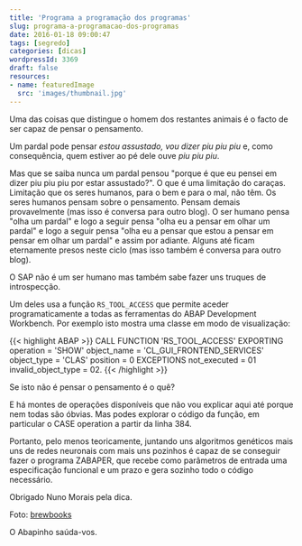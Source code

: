 ```yaml
---
title: 'Programa a programação dos programas'
slug: programa-a-programacao-dos-programas
date: 2016-01-18 09:00:47
tags: [segredo]
categories: [dicas]
wordpressId: 3369
draft: false
resources:
- name: featuredImage
  src: 'images/thumbnail.jpg'
---
```

Uma das coisas que distingue o homem dos restantes animais é o facto de ser capaz de pensar o pensamento.

Um pardal pode pensar _estou assustado, vou dizer piu piu piu_ e, como consequência, quem estiver ao pé dele ouve _piu piu piu_.

<!--more-->

Mas que se saiba nunca um pardal pensou "porque é que eu pensei em dizer piu piu piu por estar assustado?". O que é uma limitação do caraças. Limitação que os seres humanos, para o bem e para o mal, não têm. Os seres humanos pensam sobre o pensamento. Pensam demais provavelmente (mas isso é conversa para outro blog). O ser humano pensa "olha um pardal" e logo a seguir pensa "olha eu a pensar em olhar um pardal" e logo a seguir pensa "olha eu a pensar que estou a pensar em pensar em olhar um pardal" e assim por adiante. Alguns até ficam eternamente presos neste ciclo (mas isso também é conversa para outro blog).

O SAP não é um ser humano mas também sabe fazer uns truques de introspecção.

Um deles usa a função `RS_TOOL_ACCESS` que permite aceder programaticamente a todas as ferramentas do ABAP Development Workbench. Por exemplo isto mostra uma classe em modo de visualização:


{{< highlight ABAP >}}
CALL FUNCTION 'RS_TOOL_ACCESS'
  EXPORTING
    operation           = 'SHOW'
    object_name         = 'CL_GUI_FRONTEND_SERVICES'
    object_type         = 'CLAS'
    position            = 0
  EXCEPTIONS
    not_executed        = 01
    invalid_object_type = 02.
{{< /highlight >}}

Se isto não é pensar o pensamento é o quê?

E há montes de operações disponíveis que não vou explicar aqui até porque nem todas são óbvias. Mas podes explorar o código da função, em particular o CASE operation a partir da linha 384.

Portanto, pelo menos teoricamente, juntando uns algoritmos genéticos mais uns de redes neuronais com mais uns pozinhos é capaz de se conseguir fazer o programa ZABAPER, que recebe como parâmetros de entrada uma especificação funcional e um prazo e gera sozinho todo o código necessário.

Obrigado Nuno Morais pela dica.

Foto: [brewbooks][1]

O Abapinho saúda-vos.

   [1]: https://www.flickr.com/photos/brewbooks/7780990192/
